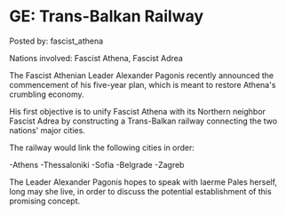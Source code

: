# GE: Trans-Balkan Railway

Posted by: fascist_athena

Nations involved: Fascist Athena, Fascist Adrea

The Fascist Athenian Leader Alexander Pagonis recently announced the commencement of his five-year plan, which is meant to restore Athena's crumbling economy.

His first objective is to unify Fascist Athena with its Northern neighbor Fascist Adrea by constructing a Trans-Balkan railway connecting the two nations' major cities.

The railway would link the following cities in order:

-Athens
-Thessaloniki
-Sofia
-Belgrade
-Zagreb

The Leader Alexander Pagonis hopes to speak with Iaerme Pales herself, long may she live, in order to discuss the potential establishment of this promising concept. 